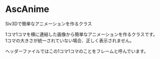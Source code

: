 # AscAnime
Siv3Dで簡単なアニメーションを作るクラス

1コマ1コマを横に連結した画像から簡単なアニメーションを作るクラスです。<br>
1コマの大きさが統一されていない場合、正しく表示されません。

ヘッダーファイルではこの1コマ1コマのことをフレームと呼んでいます。
